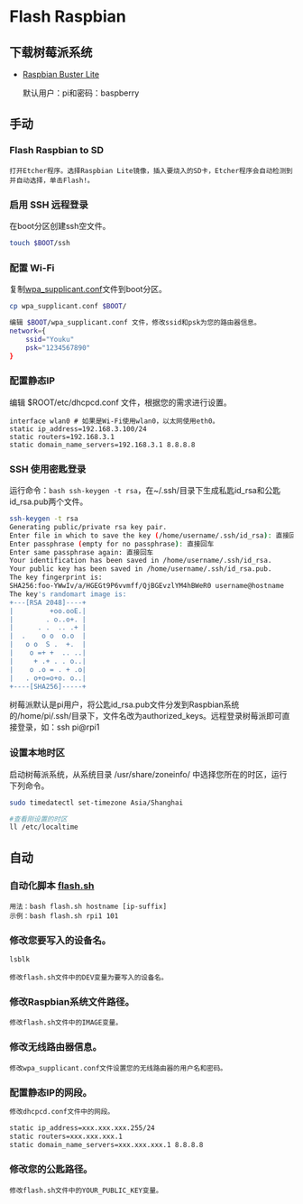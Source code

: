 # Flash Raspbian

## 下载树莓派系统
* [Raspbian Buster Lite](http://downloads.raspberrypi.org/raspbian_lite/images/raspbian_lite-2020-02-14/2020-02-13-raspbian-buster-lite.zip)

    默认用户：pi和密码：baspberry

## 手动
### Flash Raspbian to SD
```
打开Etcher程序。选择Raspbian Lite镜像，插入要烧入的SD卡，Etcher程序会自动检测到并自动选择，单击Flash!。
```

### 启用 SSH 远程登录
在boot分区创建ssh空文件。
```bash
touch $BOOT/ssh
```

### 配置 Wi-Fi
复制[wpa_supplicant.conf](wpa_supplicant.conf)文件到boot分区。
```bash
cp wpa_supplicant.conf $BOOT/

编辑 $BOOT/wpa_supplicant.conf 文件，修改ssid和psk为您的路由器信息。
network={
    ssid="Youku"
    psk="1234567890"
}
```

### 配置静态IP
编辑 $ROOT/etc/dhcpcd.conf 文件，根据您的需求进行设置。
```
interface wlan0 # 如果是Wi-Fi使用wlan0，以太网使用eth0。
static ip_address=192.168.3.100/24
static routers=192.168.3.1
static domain_name_servers=192.168.3.1 8.8.8.8
```

### SSH 使用密匙登录
运行命令：```bash ssh-keygen -t rsa```，在~/.ssh/目录下生成私匙id_rsa和公匙id_rsa.pub两个文件。
```bash
ssh-keygen -t rsa
Generating public/private rsa key pair.
Enter file in which to save the key (/home/username/.ssh/id_rsa): 直接回车
Enter passphrase (empty for no passphrase): 直接回车
Enter same passphrase again: 直接回车
Your identification has been saved in /home/username/.ssh/id_rsa.
Your public key has been saved in /home/username/.ssh/id_rsa.pub.
The key fingerprint is:
SHA256:foo-YWwIv/a/HGEGt9P6vvmff/QjBGEvzlYM4hBWeR0 username@hostname
The key's randomart image is:
+---[RSA 2048]----+
|         +oo.ooE.|
|        . o..o+. |
|      . .  .. .+ |
|  .    o o  o.o  |
|   o o  S .  +.  |
|    o =+ +  .. ..|
|     + .+ . . o..|
|    o .o = . + .o|
|   . o+o=o+o. o..|
+----[SHA256]-----+
```

树莓派默认是pi用户，将公匙id_rsa.pub文件分发到Raspbian系统的/home/pi/.ssh/目录下，文件名改为authorized_keys。远程登录树莓派即可直接登录，如：ssh pi@rpi1

### 设置本地时区
启动树莓派系统，从系统目录 /usr/share/zoneinfo/ 中选择您所在的时区，运行下列命令。
```bash
sudo timedatectl set-timezone Asia/Shanghai

#查看刚设置的时区
ll /etc/localtime
```

## 自动
### 自动化脚本 [flash.sh](flash.sh)
    用法：bash flash.sh hostname [ip-suffix]
    示例：bash flash.sh rpi1 101

### 修改您要写入的设备名。
``` bash
lsblk
```
    修改flash.sh文件中的DEV变量为要写入的设备名。

### 修改Raspbian系统文件路径。
    修改flash.sh文件中的IMAGE变量。

### 修改无线路由器信息。
    修改wpa_supplicant.conf文件设置您的无线路由器的用户名和密码。

### 配置静态IP的网段。
``` txt
修改dhcpcd.conf文件中的网段。

static ip_address=xxx.xxx.xxx.255/24
static routers=xxx.xxx.xxx.1
static domain_name_servers=xxx.xxx.xxx.1 8.8.8.8
```

### 修改您的公匙路径。
    修改flash.sh文件中的YOUR_PUBLIC_KEY变量。
